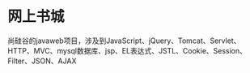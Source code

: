 # 网上书城

尚硅谷的javaweb项目，涉及到JavaScript、jQuery、Tomcat、Servlet、HTTP、MVC、mysql数据库、jsp、EL表达式、JSTL、Cookie、Session、Filter、JSON、AJAX